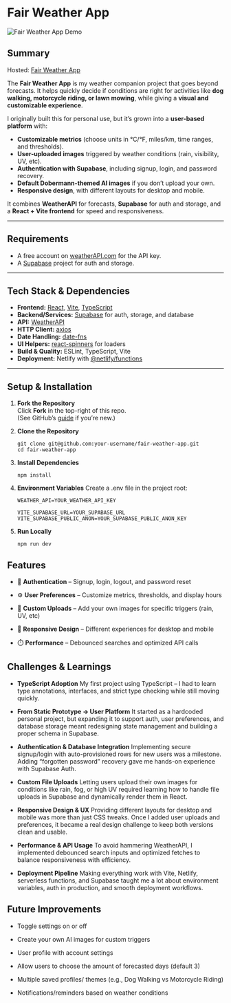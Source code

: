 # Fair Weather App

![Fair Weather App Demo](demo.gif)

## Summary  

Hosted: [Fair Weather App](https://fair-weather-app.netlify.app/)

The **Fair Weather App** is my weather companion project that goes beyond forecasts. It helps quickly decide if conditions are right for activities like **dog walking, motorcycle riding, or lawn mowing**, while giving a **visual and customizable experience**.  

I originally built this for personal use, but it’s grown into a **user-based platform** with:  
- **Customizable metrics** (choose units in °C/°F, miles/km, time ranges, and thresholds).  
- **User-uploaded images** triggered by weather conditions (rain, visibility, UV, etc).  
- **Authentication with Supabase**, including signup, login, and password recovery.  
- **Default Dobermann-themed AI images** if you don’t upload your own.  
- **Responsive design**, with different layouts for desktop and mobile.  

It combines **WeatherAPI** for forecasts, **Supabase** for auth and storage, and a **React + Vite frontend** for speed and responsiveness.  

---

## Requirements

- A free account on [weatherAPI.com](https://www.weatherapi.com/) for the API key.  
- A [Supabase](https://supabase.com/) project for auth and storage.  

---

## Tech Stack & Dependencies

- **Frontend:** [React](https://react.dev/), [Vite](https://vitejs.dev/), [TypeScript](https://www.typescriptlang.org/)  
- **Backend/Services:** [Supabase](https://supabase.com/) for auth, storage, and database  
- **API:** [WeatherAPI](https://www.weatherapi.com/)  
- **HTTP Client:** [axios](https://axios-http.com/)  
- **Date Handling:** [date-fns](https://date-fns.org/)  
- **UI Helpers:** [react-spinners](https://www.reactspinners.com/) for loaders  
- **Build & Quality:** ESLint, TypeScript, Vite  
- **Deployment:** Netlify with [@netlify/functions](https://docs.netlify.com/functions/overview/)  

---

## Setup & Installation

1. **Fork the Repository**  
   Click **Fork** in the top-right of this repo.  
   (See GitHub’s [guide](https://docs.github.com/en/pull-requests/collaborating-with-pull-requests/working-with-forks/fork-a-repo) if you’re new.)  

2. **Clone the Repository**  
    ```
    git clone git@github.com:your-username/fair-weather-app.git
    cd fair-weather-app
    ```

3. **Install Dependencies**
    ```
    npm install
    ```

4. **Environment Variables**
Create a .env file in the project root:

    ```
    WEATHER_API=YOUR_WEATHER_API_KEY

    VITE_SUPABASE_URL=YOUR_SUPABASE_URL
    VITE_SUPABASE_PUBLIC_ANON=YOUR_SUPABASE_PUBLIC_ANON_KEY
    ```

5. **Run Locally**
    ```
    npm run dev
    ```

## Features

- 🔑 **Authentication** – Signup, login, logout, and password reset

- ⚙️ **User Preferences** – Customize metrics, thresholds, and display hours

- 🎨 **Custom Uploads** – Add your own images for specific triggers (rain, UV, etc)

- 📱 **Responsive Design** – Different experiences for desktop and mobile

- ⏱️ **Performance** – Debounced searches and optimized API calls

## Challenges & Learnings

- **TypeScript Adoption**
My first project using TypeScript – I had to learn type annotations, interfaces, and strict type checking while still moving quickly.

- **From Static Prototype → User Platform**
It started as a hardcoded personal project, but expanding it to support auth, user preferences, and database storage meant redesigning state management and building a proper schema in Supabase.

- **Authentication & Database Integration**
Implementing secure signup/login with auto-provisioned rows for new users was a milestone. Adding “forgotten password” recovery gave me hands-on experience with Supabase Auth.

- **Custom File Uploads**
Letting users upload their own images for conditions like rain, fog, or high UV required learning how to handle file uploads in Supabase and dynamically render them in React.

- **Responsive Design & UX**
Providing different layouts for desktop and mobile was more than just CSS tweaks. Once I added user uploads and preferences, it became a real design challenge to keep both versions clean and usable.

- **Performance & API Usage**
To avoid hammering WeatherAPI, I implemented debounced search inputs and optimized fetches to balance responsiveness with efficiency.

- **Deployment Pipeline**
Making everything work with Vite, Netlify, serverless functions, and Supabase taught me a lot about environment variables, auth in production, and smooth deployment workflows.

## Future Improvements

- Toggle settings on or off

- Create your own AI images for custom triggers

- User profile with account settings

- Allow users to choose the amount of forecasted days (default 3)

- Multiple saved profiles/ themes (e.g., Dog Walking vs Motorcycle Riding)

- Notifications/reminders based on weather conditions